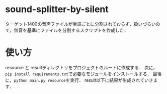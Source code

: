 # sound-splitter-by-silent
ターゲット1400の音声ファイルが単語ごとに分割されておらず，扱いづらいので，無音を基準にファイルを分割するスクリプトを作成した．

# 使い方
resource と resultディレクトリをプロジェクトのルートに作成する．
次に，`pip install requirements.txt`で必要なモジュールをインストールする．
最後に，`python main.py resource`を実行．
result以下に結果が生成されていきます．
